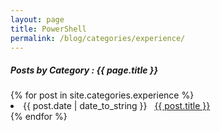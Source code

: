 ```yaml
---
layout: page
title: PowerShell
permalink: /blog/categories/experience/
---
```


<h5> Posts by Category : {{ page.title }} </h5>

<div class="card">
{% for post in site.categories.experience %}
 <li class="category-posts"><span>{{ post.date | date_to_string }}</span> &nbsp; <a href="{{ post.url }}">{{ post.title }}</a></li>
{% endfor %}
</div>
